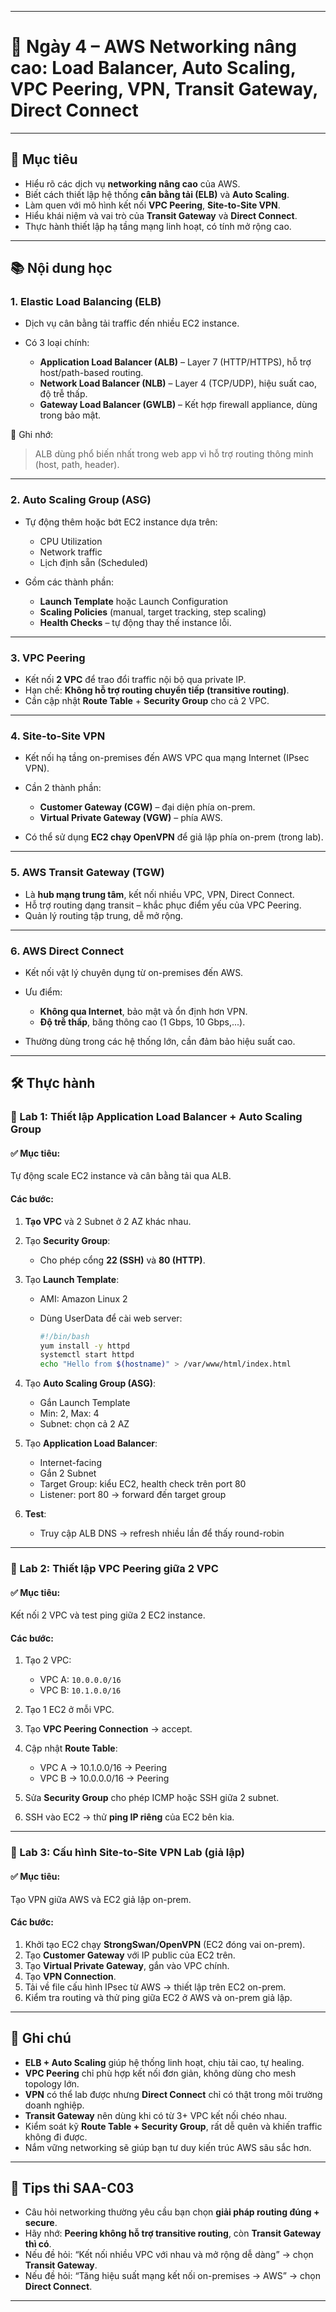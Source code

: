 

---

# 📘 Ngày 4 – AWS Networking nâng cao: Load Balancer, Auto Scaling, VPC Peering, VPN, Transit Gateway, Direct Connect

---

## 🎯 Mục tiêu

* Hiểu rõ các dịch vụ **networking nâng cao** của AWS.
* Biết cách thiết lập hệ thống **cân bằng tải (ELB)** và **Auto Scaling**.
* Làm quen với mô hình kết nối **VPC Peering**, **Site-to-Site VPN**.
* Hiểu khái niệm và vai trò của **Transit Gateway** và **Direct Connect**.
* Thực hành thiết lập hạ tầng mạng linh hoạt, có tính mở rộng cao.

---

## 📚 Nội dung học

### 1. Elastic Load Balancing (ELB)

* Dịch vụ cân bằng tải traffic đến nhiều EC2 instance.
* Có 3 loại chính:

  * **Application Load Balancer (ALB)** – Layer 7 (HTTP/HTTPS), hỗ trợ host/path-based routing.
  * **Network Load Balancer (NLB)** – Layer 4 (TCP/UDP), hiệu suất cao, độ trễ thấp.
  * **Gateway Load Balancer (GWLB)** – Kết hợp firewall appliance, dùng trong bảo mật.

🔑 Ghi nhớ:

> ALB dùng phổ biến nhất trong web app vì hỗ trợ routing thông minh (host, path, header).

---

### 2. Auto Scaling Group (ASG)

* Tự động thêm hoặc bớt EC2 instance dựa trên:

  * CPU Utilization
  * Network traffic
  * Lịch định sẵn (Scheduled)
* Gồm các thành phần:

  * **Launch Template** hoặc Launch Configuration
  * **Scaling Policies** (manual, target tracking, step scaling)
  * **Health Checks** – tự động thay thế instance lỗi.

---

### 3. VPC Peering

* Kết nối **2 VPC** để trao đổi traffic nội bộ qua private IP.
* Hạn chế: **Không hỗ trợ routing chuyển tiếp (transitive routing)**.
* Cần cập nhật **Route Table** + **Security Group** cho cả 2 VPC.

---

### 4. Site-to-Site VPN

* Kết nối hạ tầng on-premises đến AWS VPC qua mạng Internet (IPsec VPN).
* Cần 2 thành phần:

  * **Customer Gateway (CGW)** – đại diện phía on-prem.
  * **Virtual Private Gateway (VGW)** – phía AWS.
* Có thể sử dụng **EC2 chạy OpenVPN** để giả lập phía on-prem (trong lab).

---

### 5. AWS Transit Gateway (TGW)

* Là **hub mạng trung tâm**, kết nối nhiều VPC, VPN, Direct Connect.
* Hỗ trợ routing dạng transit – khắc phục điểm yếu của VPC Peering.
* Quản lý routing tập trung, dễ mở rộng.

---

### 6. AWS Direct Connect

* Kết nối vật lý chuyên dụng từ on-premises đến AWS.
* Ưu điểm:

  * **Không qua Internet**, bảo mật và ổn định hơn VPN.
  * **Độ trễ thấp**, băng thông cao (1 Gbps, 10 Gbps,...).
* Thường dùng trong các hệ thống lớn, cần đảm bảo hiệu suất cao.

---

## 🛠️ Thực hành

### 🔬 Lab 1: Thiết lập Application Load Balancer + Auto Scaling Group

#### ✅ Mục tiêu:

Tự động scale EC2 instance và cân bằng tải qua ALB.

#### Các bước:

1. **Tạo VPC** và 2 Subnet ở 2 AZ khác nhau.

2. Tạo **Security Group**:

   * Cho phép cổng **22 (SSH)** và **80 (HTTP)**.

3. Tạo **Launch Template**:

   * AMI: Amazon Linux 2
   * Dùng UserData để cài web server:

     ```bash
     #!/bin/bash
     yum install -y httpd
     systemctl start httpd
     echo "Hello from $(hostname)" > /var/www/html/index.html
     ```

4. Tạo **Auto Scaling Group (ASG)**:

   * Gắn Launch Template
   * Min: 2, Max: 4
   * Subnet: chọn cả 2 AZ

5. Tạo **Application Load Balancer**:

   * Internet-facing
   * Gắn 2 Subnet
   * Target Group: kiểu EC2, health check trên port 80
   * Listener: port 80 → forward đến target group

6. **Test**:

   * Truy cập ALB DNS → refresh nhiều lần để thấy round-robin

---

### 🔬 Lab 2: Thiết lập VPC Peering giữa 2 VPC

#### ✅ Mục tiêu:

Kết nối 2 VPC và test ping giữa 2 EC2 instance.

#### Các bước:

1. Tạo 2 VPC:

   * VPC A: `10.0.0.0/16`
   * VPC B: `10.1.0.0/16`
2. Tạo 1 EC2 ở mỗi VPC.
3. Tạo **VPC Peering Connection** → accept.
4. Cập nhật **Route Table**:

   * VPC A → 10.1.0.0/16 → Peering
   * VPC B → 10.0.0.0/16 → Peering
5. Sửa **Security Group** cho phép ICMP hoặc SSH giữa 2 subnet.
6. SSH vào EC2 → thử **ping IP riêng** của EC2 bên kia.

---

### 🔬 Lab 3: Cấu hình Site-to-Site VPN Lab (giả lập)

#### ✅ Mục tiêu:

Tạo VPN giữa AWS và EC2 giả lập on-prem.

#### Các bước:

1. Khởi tạo EC2 chạy **StrongSwan/OpenVPN** (EC2 đóng vai on-prem).
2. Tạo **Customer Gateway** với IP public của EC2 trên.
3. Tạo **Virtual Private Gateway**, gắn vào VPC chính.
4. Tạo **VPN Connection**.
5. Tải về file cấu hình IPsec từ AWS → thiết lập trên EC2 on-prem.
6. Kiểm tra routing và thử ping giữa EC2 ở AWS và on-prem giả lập.

---

## 📝 Ghi chú

* **ELB + Auto Scaling** giúp hệ thống linh hoạt, chịu tải cao, tự healing.
* **VPC Peering** chỉ phù hợp kết nối đơn giản, không dùng cho mesh topology lớn.
* **VPN** có thể lab được nhưng **Direct Connect** chỉ có thật trong môi trường doanh nghiệp.
* **Transit Gateway** nên dùng khi có từ 3+ VPC kết nối chéo nhau.
* Kiểm soát kỹ **Route Table + Security Group**, rất dễ quên và khiến traffic không đi được.
* Nắm vững networking sẽ giúp bạn tư duy kiến trúc AWS sâu sắc hơn.

---

## 📌 Tips thi SAA-C03

* Câu hỏi networking thường yêu cầu bạn chọn **giải pháp routing đúng + secure**.
* Hãy nhớ: **Peering không hỗ trợ transitive routing**, còn **Transit Gateway thì có**.
* Nếu đề hỏi: “Kết nối nhiều VPC với nhau và mở rộng dễ dàng” → chọn **Transit Gateway**.
* Nếu đề hỏi: “Tăng hiệu suất mạng kết nối on-premises → AWS” → chọn **Direct Connect**.

---

